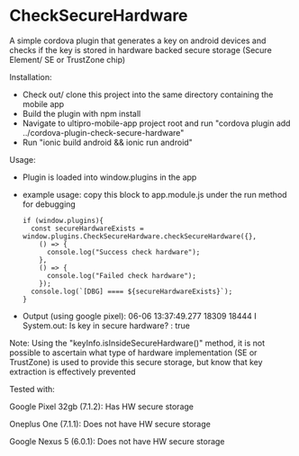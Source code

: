 # CheckSecureHardware

A simple cordova plugin that generates a key on android devices and checks if the key is stored in hardware backed secure storage (Secure Element/ SE or TrustZone chip)

Installation:
  - Check out/ clone this project into the same directory containing the mobile app
  - Build the plugin with npm install
  - Navigate to ultipro-mobile-app project root and run "cordova plugin add ../cordova-plugin-check-secure-hardware"
  - Run "ionic build android && ionic run android"

Usage:

  - Plugin is loaded into window.plugins in the app
  - example usage: copy this block to app.module.js under the run method for debugging


        if (window.plugins){
          const secureHardwareExists = window.plugins.CheckSecureHardware.checkSecureHardware({},
            () => {
              console.log("Success check hardware");
            },
            () => {
              console.log("Failed check hardware");
            });
          console.log(`[DBG] ==== ${secureHardwareExists}`);
        }

   - Output (using google pixel): 06-06 13:37:49.277 18309 18444 I System.out: Is key in secure hardware? : true

Note: Using the "keyInfo.isInsideSecureHardware()" method, it is not possible to ascertain what type of hardware implementation (SE or TrustZone) is used to provide this secure storage, but know that key extraction is effectively prevented

Tested with:

Google Pixel 32gb   (7.1.2): Has HW secure storage

Oneplus One         (7.1.1): Does not have HW secure storage

Google Nexus 5      (6.0.1): Does not have HW secure storage
